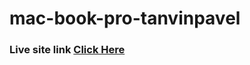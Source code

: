 # mac-book-pro-tanvinpavel
### Live site link [Click Here](https://mac-book-pro-assignment-5-by-tanvirpavel.netlify.app/)
